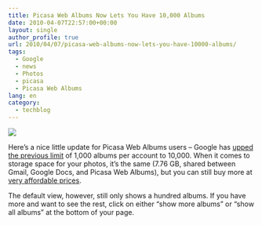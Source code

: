 ```yaml
---
title: Picasa Web Albums Now Lets You Have 10,000 Albums
date: 2010-04-07T22:57:00+00:00
layout: single
author_profile: true
url: 2010/04/07/picasa-web-albums-now-lets-you-have-10000-albums/
tags:
  - Google
  - news
  - Photos
  - picasa
  - Picasa Web Albums
lang: en
category: 
  - techblog
---
```

[![](http://1.bp.blogspot.com/_vaUVXcmC3OI/S70GhailHxI/AAAAAAAAB0g/uDWbwZSXVUY/s320/picasa_web_albums.jpeg)](http://1.bp.blogspot.com/_vaUVXcmC3OI/S70GhailHxI/AAAAAAAAB0g/uDWbwZSXVUY/s1600-h/picasa_web_albums.jpeg)

Here’s a nice little update for Picasa Web Albums users – Google has [upped the previous limit](http://googlephotos.blogspot.com/2010/04/ten-times-more-albums.html) of 1,000 albums per account to 10,000. When it comes to storage space for your photos, it’s the same (7.76 GB, shared between Gmail, Google Docs, and Picasa Web Albums), but you can still buy more at [very affordable prices](https://www.google.com/accounts/PurchaseStorage).

The default view, however, still only shows a hundred albums. If you have more and want to see the rest, click on either “show more albums” or “show all albums” at the bottom of your page.
